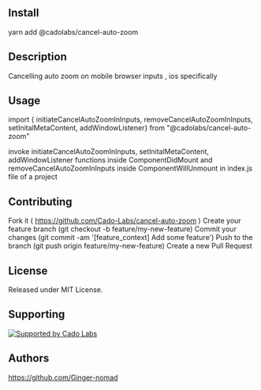 ## Install

yarn add @cadolabs/cancel-auto-zoom

## Description 

Cancelling auto zoom on mobile browser inputs , ios specifically 

## Usage
import { initiateCancelAutoZoomInInputs, removeCancelAutoZoomInInputs, setInitalMetaContent, addWindowListener} from "@cadolabs/cancel-auto-zoom"

invoke initiateCancelAutoZoomInInputs, setInitalMetaContent, addWindowListener functions inside ComponentDidMount and removeCancelAutoZoomInInputs inside ComponentWillUnmount in index.js file of a project 

## Contributing

Fork it ( https://github.com/Cado-Labs/cancel-auto-zoom )
Create your feature branch (git checkout -b feature/my-new-feature)
Commit your changes (git commit -am '[feature_context] Add some feature')
Push to the branch (git push origin feature/my-new-feature)
Create a new Pull Request

## License

Released under MIT License.

## Supporting

<a href="https://github.com/Cado-Labs">
  <img src="https://github.com/Cado-Labs/cado-labs-resources/raw/main/cado_labs_supporting_rounded.svg" alt="Supported by Cado Labs" style="max-width: 100%;">
</a>

## Authors

https://github.com/Ginger-nomad